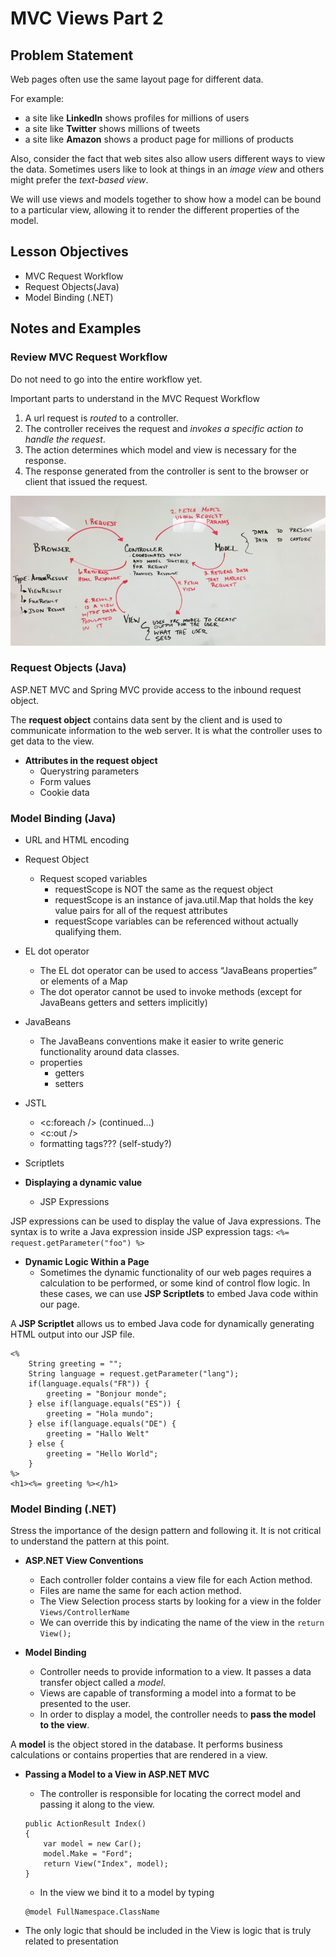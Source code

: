 # MVC Views Part 2

## Problem Statement

Web pages often use the same layout page for different data.

For example:

- a site like **LinkedIn** shows profiles for millions of users
- a site like **Twitter** shows millions of tweets
- a site like **Amazon** shows a product page for millions of products

Also, consider the fact that web sites also allow users different ways to view the data. Sometimes users like to look at things in an *image view* and others might prefer the *text-based view*.

We will use views and models together to show how a model can be bound to a particular view, allowing it to render the different properties of the model. 

## Lesson Objectives

- MVC Request Workflow
- Request Objects(Java)
- Model Binding (.NET)

## Notes and Examples

### Review MVC Request Workflow

<div class="caution note">Do not need to go into the entire workflow yet.</div>

Important parts to understand in the MVC Request Workflow

1. A url request is *routed* to a controller.
2. The controller receives the request and *invokes a specific action to handle the request*.
3. The action determines which model and view is necessary for the response.
4. The response generated from the controller is sent to the browser or client that issued the request.  

![MVC Diagram](resources/mvc_whiteboard.jpg)

### Request Objects (Java)

ASP.NET MVC and Spring MVC provide access to the inbound request object.

<div class="definition note">

The **request object** contains data sent by the client and is used to communicate information to the web server. It is what the controller uses to get data to the view.</div>

- **Attributes in the request object**   
    - Querystring parameters
    - Form values
    - Cookie data

### Model Binding (Java)

- URL and HTML encoding
- Request Object
    - Request scoped variables
        - requestScope is NOT the same as the request object
        - requestScope is an instance of java.util.Map that holds the key value pairs for all of the request attributes
        - requestScope variables can be referenced without actually qualifying them.
- EL dot operator
    - The EL dot operator can be used to access “JavaBeans properties” or elements of a Map
    - The dot operator cannot be used to invoke methods (except for JavaBeans getters and setters implicitly)
- JavaBeans
    - The JavaBeans conventions make it easier to write generic functionality around data classes.
    - properties
        - getters
        - setters
- JSTL 
    - <c:foreach /> (continued...)
    - <c:out />
    - formatting tags??? (self-study?)
- Scriptlets

- **Displaying a dynamic value**
    - JSP Expressions

<div class="definition note">

<span>JSP expressions</span> can be used to display the value of Java expressions.  The syntax is to write a Java expression inside JSP expression tags: `<%= request.getParameter("foo") %>`</div>

- **Dynamic Logic Within a Page**
    - Sometimes the dynamic functionality of our web pages requires a calculation to be performed, or some kind of control flow logic.  In these cases, we can use **JSP Scriptlets** to embed Java code within our page.
    
<div class="definition note">

A **JSP Scriptlet** allows us to embed Java code for dynamically generating HTML output into our JSP file.</div>

```
<%
    String greeting = "";
    String language = request.getParameter("lang");
    if(language.equals("FR")) {
        greeting = "Bonjour monde";
    } else if(language.equals("ES")) {
        greeting = "Hola mundo";
    } else if(language.equals("DE") {
        greeting = "Hallo Welt"
    } else {
        greeting = "Hello World";    
    }
%>
<h1><%= greeting %></h1>
```


### Model Binding (.NET)

<div class="caution note">

Stress the importance of the design pattern and following it. It is not critical to understand the pattern at this point.</div>

- **ASP.NET View Conventions**
    - Each controller folder contains a view file for each Action method. 
    - Files are name the same for each action method.
    - The View Selection process starts by looking for a view in the folder `Views/ControllerName`
    - We can override this by indicating the name of the view in the `return View();`

- **Model Binding**
    - Controller needs to provide information to a view. It passes a data transfer object called a *model*.
    - Views are capable of transforming a model into a format to be presented to the user.        
    - In order to display a model, the controller needs to **pass the model to the view**.

<div class="definition note">

A **model** is the object stored in the database. It performs business calculations or contains properties that are rendered in a view.</div>

- **Passing a Model to a View in ASP.NET MVC**
    - The controller is responsible for locating the correct model and passing it along to the view.
    ```
    public ActionResult Index()
    {
        var model = new Car();
        model.Make = "Ford";
        return View("Index", model);
    }
    ```

    - In the view we bind it to a model by typing
    ```
    @model FullNamespace.ClassName
    ```
        
- The only logic that should be included in the View is logic that is truly related to presentation


